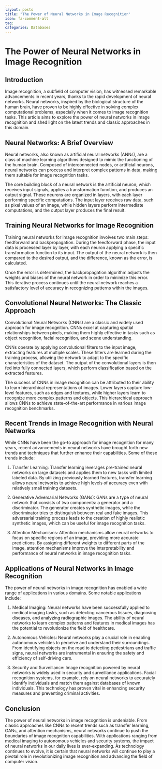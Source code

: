 ```yaml
---
layout: posts
title: "The Power of Neural Networks in Image Recognition"
icon: fa-comment-alt
tag:      
categories: Databases
---
```



# The Power of Neural Networks in Image Recognition

## Introduction

Image recognition, a subfield of computer vision, has witnessed remarkable advancements in recent years, thanks to the rapid development of neural networks. Neural networks, inspired by the biological structure of the human brain, have proven to be highly effective in solving complex computational problems, especially when it comes to image recognition tasks. This article aims to explore the power of neural networks in image recognition and shed light on the latest trends and classic approaches in this domain.

## Neural Networks: A Brief Overview

Neural networks, also known as artificial neural networks (ANNs), are a class of machine learning algorithms designed to mimic the functioning of the human brain. Composed of interconnected nodes, or artificial neurons, neural networks can process and interpret complex patterns in data, making them suitable for image recognition tasks.

The core building block of a neural network is the artificial neuron, which receives input signals, applies a transformation function, and produces an output signal. These neurons are organized in layers, with each layer performing specific computations. The input layer receives raw data, such as pixel values of an image, while hidden layers perform intermediate computations, and the output layer produces the final result.

## Training Neural Networks for Image Recognition

Training neural networks for image recognition involves two main steps: feedforward and backpropagation. During the feedforward phase, the input data is processed layer by layer, with each neuron applying a specific transformation function to its input. The output of the neural network is then compared to the desired output, and the difference, known as the error, is calculated.

Once the error is determined, the backpropagation algorithm adjusts the weights and biases of the neural network in order to minimize this error. This iterative process continues until the neural network reaches a satisfactory level of accuracy in recognizing patterns within the images.

## Convolutional Neural Networks: The Classic Approach

Convolutional Neural Networks (CNNs) are a classic and widely used approach for image recognition. CNNs excel at capturing spatial relationships between pixels, making them highly effective in tasks such as object recognition, facial recognition, and scene understanding.

CNNs operate by applying convolutional filters to the input image, extracting features at multiple scales. These filters are learned during the training process, allowing the network to adapt to the specific characteristics of the dataset. The output of the convolutional layers is then fed into fully connected layers, which perform classification based on the extracted features.

The success of CNNs in image recognition can be attributed to their ability to learn hierarchical representations of images. Lower layers capture low-level features, such as edges and textures, while higher layers learn to recognize more complex patterns and objects. This hierarchical approach allows CNNs to achieve state-of-the-art performance in various image recognition benchmarks.

## Recent Trends in Image Recognition with Neural Networks

While CNNs have been the go-to approach for image recognition for many years, recent advancements in neural networks have brought forth new trends and techniques that further enhance their capabilities. Some of these trends include:

1. Transfer Learning: Transfer learning leverages pre-trained neural networks on large datasets and applies them to new tasks with limited labeled data. By utilizing previously learned features, transfer learning allows neural networks to achieve high levels of accuracy even with relatively small training datasets.

2. Generative Adversarial Networks (GANs): GANs are a type of neural network that consists of two components: a generator and a discriminator. The generator creates synthetic images, while the discriminator tries to distinguish between real and fake images. This adversarial training process leads to the creation of highly realistic synthetic images, which can be useful for image recognition tasks.

3. Attention Mechanisms: Attention mechanisms allow neural networks to focus on specific regions of an image, providing more accurate predictions. By assigning different weights to different parts of the image, attention mechanisms improve the interpretability and performance of neural networks in image recognition tasks.

## Applications of Neural Networks in Image Recognition

The power of neural networks in image recognition has enabled a wide range of applications in various domains. Some notable applications include:

1. Medical Imaging: Neural networks have been successfully applied to medical imaging tasks, such as detecting cancerous tissues, diagnosing diseases, and analyzing radiographic images. The ability of neural networks to learn complex patterns and features in medical images has the potential to revolutionize the field of healthcare.

2. Autonomous Vehicles: Neural networks play a crucial role in enabling autonomous vehicles to perceive and understand their surroundings. From identifying objects on the road to detecting pedestrians and traffic signs, neural networks are instrumental in ensuring the safety and efficiency of self-driving cars.

3. Security and Surveillance: Image recognition powered by neural networks is widely used in security and surveillance applications. Facial recognition systems, for example, rely on neural networks to accurately identify individuals and match them against databases of known individuals. This technology has proven vital in enhancing security measures and preventing criminal activities.

## Conclusion

The power of neural networks in image recognition is undeniable. From classic approaches like CNNs to recent trends such as transfer learning, GANs, and attention mechanisms, neural networks continue to push the boundaries of image recognition capabilities. With applications ranging from medical imaging to autonomous vehicles and security systems, the impact of neural networks in our daily lives is ever-expanding. As technology continues to evolve, it is certain that neural networks will continue to play a pivotal role in revolutionizing image recognition and advancing the field of computer vision.